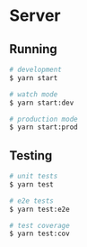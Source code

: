 # Server

## Running

```bash
# development
$ yarn start

# watch mode
$ yarn start:dev

# production mode
$ yarn start:prod
```

## Testing

```bash
# unit tests
$ yarn test

# e2e tests
$ yarn test:e2e

# test coverage
$ yarn test:cov
```
